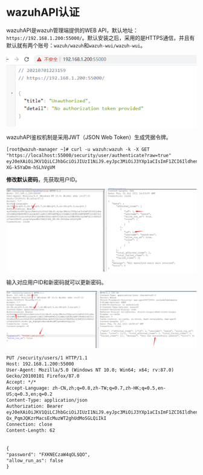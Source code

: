 # wazuhAPI认证

wazuhAPI是wazuh管理端提供的WEB API，默认地址：`https://192.168.1.200:55000/`。默认安装之后，采用的是HTTPS通信，并且有默认就有两个账号：`wazuh/wazuh`和`wazuh-wui/wazuh-wui`。

![](../../../.gitbook/assets/image%20%2891%29.png)

wazuhAPI鉴权机制是采用JWT（JSON Web Token）生成凭据令牌。

```text
[root@wazuh-manager ~]# curl -u wazuh:wazuh -k -X GET "https://localhost:55000/security/user/authenticate?raw=true"
eyJ0eXAiOiJKV1QiLCJhbGciOiJIUzI1NiJ9.eyJpc3MiOiJ3YXp1aCIsImF1ZCI6IldhenVoIEFQSSBSRVNUIiwibmJmIjoxNjI1MTUwNTEyLCJleHAiOjE2MjUxNTE0MTIsInN1YiI6IndhenVoIiwicnVuX2FzIjpmYWxzZSwicmJhY19yb2xlcyI6WzFdLCJyYmFjX21vZGUiOiJ3aGl0ZSJ9.yixg7ehywiMGJ3hNjVcRk_RX-XG-k5YaDm-hSLhVgVM
```

**修改默认密码**，先获取用户ID。

![](../../../.gitbook/assets/image%20%2895%29.png)

输入对应用户ID和新密码就可以更新密码。

![](../../../.gitbook/assets/image%20%2894%29.png)

```text
PUT /security/users/1 HTTP/1.1
Host: 192.168.1.200:55000
User-Agent: Mozilla/5.0 (Windows NT 10.0; Win64; x64; rv:87.0) Gecko/20100101 Firefox/87.0
Accept: */*
Accept-Language: zh-CN,zh;q=0.8,zh-TW;q=0.7,zh-HK;q=0.5,en-US;q=0.3,en;q=0.2
Content-Type: application/json
Authorization: Bearer eyJ0eXAiOiJKV1QiLCJhbGciOiJIUzI1NiJ9.eyJpc3MiOiJ3YXp1aCIsImF1ZCI6IldhenVoIEFQSSBSRVNUIiwibmJmIjoxNjI1MTUxNTMzLCJleHAiOjE2MjUxNTI0MzMsInN1YiI6IndhenVoIiwicnVuX2FzIjpmYWxzZSwicmJhY19yb2xlcyI6WzFdLCJyYmFjX21vZGUiOiJ3aGl0ZSJ9.XvcPi-Qx_PqmJQKzrMacsEcMuzWT2ghUdMoSGLQiIkI
Connection: close
Content-Length: 62


{
"password": "FXKNECzaW4qOL$QO",
"allow_run_as": false
}
```

